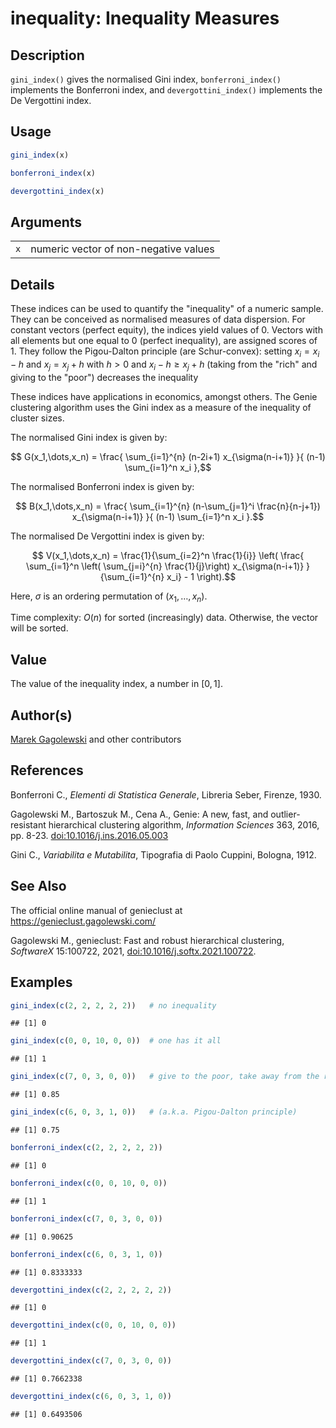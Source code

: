 # inequality: Inequality Measures

## Description

`gini_index()` gives the normalised Gini index, `bonferroni_index()` implements the Bonferroni index, and `devergottini_index()` implements the De Vergottini index.

## Usage

``` r
gini_index(x)

bonferroni_index(x)

devergottini_index(x)
```

## Arguments

|     |                                       |
|-----|---------------------------------------|
| `x` | numeric vector of non-negative values |

## Details

These indices can be used to quantify the \"inequality\" of a numeric sample. They can be conceived as normalised measures of data dispersion. For constant vectors (perfect equity), the indices yield values of 0. Vectors with all elements but one equal to 0 (perfect inequality), are assigned scores of 1. They follow the Pigou-Dalton principle (are Schur-convex): setting $x_i = x_i - h$ and $x_j = x_j + h$ with $h > 0$ and $x_i - h \geq x_j + h$ (taking from the \"rich\" and giving to the \"poor\") decreases the inequality

These indices have applications in economics, amongst others. The Genie clustering algorithm uses the Gini index as a measure of the inequality of cluster sizes.

The normalised Gini index is given by:

$$
    G(x_1,\dots,x_n) = \frac{
    \sum_{i=1}^{n} (n-2i+1) x_{\sigma(n-i+1)}
    }{
    (n-1) \sum_{i=1}^n x_i
    },$$

The normalised Bonferroni index is given by:

$$
    B(x_1,\dots,x_n) = \frac{
    \sum_{i=1}^{n}  (n-\sum_{j=1}^i \frac{n}{n-j+1})
         x_{\sigma(n-i+1)}
    }{
    (n-1) \sum_{i=1}^n x_i
    }.$$

The normalised De Vergottini index is given by:

$$
    V(x_1,\dots,x_n) =
    \frac{1}{\sum_{i=2}^n \frac{1}{i}} \left(
       \frac{ \sum_{i=1}^n \left( \sum_{j=i}^{n} \frac{1}{j}\right)
       x_{\sigma(n-i+1)} }{\sum_{i=1}^{n} x_i} - 1
    \right).$$

Here, $\sigma$ is an ordering permutation of $(x_1,\dots,x_n)$.

Time complexity: $O(n)$ for sorted (increasingly) data. Otherwise, the vector will be sorted.

## Value

The value of the inequality index, a number in $[0, 1]$.

## Author(s)

[Marek Gagolewski](https://www.gagolewski.com/) and other contributors

## References

Bonferroni C., *Elementi di Statistica Generale*, Libreria Seber, Firenze, 1930.

Gagolewski M., Bartoszuk M., Cena A., Genie: A new, fast, and outlier-resistant hierarchical clustering algorithm, *Information Sciences* 363, 2016, pp. 8-23. [doi:10.1016/j.ins.2016.05.003](https://doi.org/10.1016/j.ins.2016.05.003)

Gini C., *Variabilita e Mutabilita*, Tipografia di Paolo Cuppini, Bologna, 1912.

## See Also

The official online manual of <span class="pkg">genieclust</span> at <https://genieclust.gagolewski.com/>

Gagolewski M., <span class="pkg">genieclust</span>: Fast and robust hierarchical clustering, *SoftwareX* 15:100722, 2021, [doi:10.1016/j.softx.2021.100722](https://doi.org/10.1016/j.softx.2021.100722).

## Examples




```r
gini_index(c(2, 2, 2, 2, 2))   # no inequality
```

```
## [1] 0
```

```r
gini_index(c(0, 0, 10, 0, 0))  # one has it all
```

```
## [1] 1
```

```r
gini_index(c(7, 0, 3, 0, 0))   # give to the poor, take away from the rich
```

```
## [1] 0.85
```

```r
gini_index(c(6, 0, 3, 1, 0))   # (a.k.a. Pigou-Dalton principle)
```

```
## [1] 0.75
```

```r
bonferroni_index(c(2, 2, 2, 2, 2))
```

```
## [1] 0
```

```r
bonferroni_index(c(0, 0, 10, 0, 0))
```

```
## [1] 1
```

```r
bonferroni_index(c(7, 0, 3, 0, 0))
```

```
## [1] 0.90625
```

```r
bonferroni_index(c(6, 0, 3, 1, 0))
```

```
## [1] 0.8333333
```

```r
devergottini_index(c(2, 2, 2, 2, 2))
```

```
## [1] 0
```

```r
devergottini_index(c(0, 0, 10, 0, 0))
```

```
## [1] 1
```

```r
devergottini_index(c(7, 0, 3, 0, 0))
```

```
## [1] 0.7662338
```

```r
devergottini_index(c(6, 0, 3, 1, 0))
```

```
## [1] 0.6493506
```
